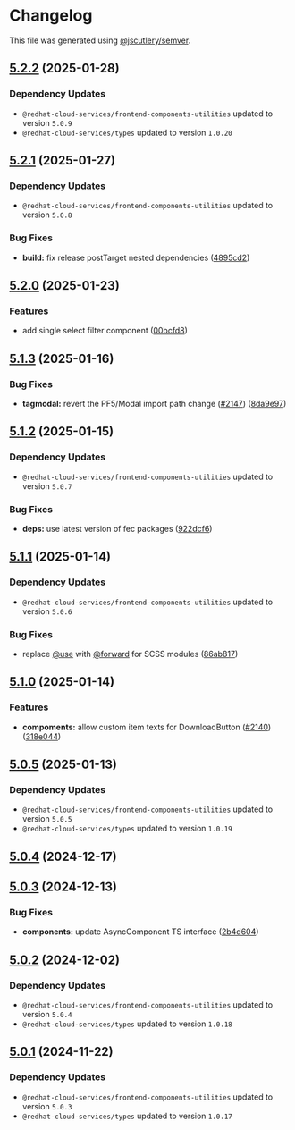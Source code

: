 # Changelog

This file was generated using [@jscutlery/semver](https://github.com/jscutlery/semver).

## [5.2.2](https://github.com/RedHatInsights/frontend-components/compare/@redhat-cloud-services/frontend-components-5.2.1...@redhat-cloud-services/frontend-components-5.2.2) (2025-01-28)

### Dependency Updates

* `@redhat-cloud-services/frontend-components-utilities` updated to version `5.0.9`
* `@redhat-cloud-services/types` updated to version `1.0.20`
## [5.2.1](https://github.com/RedHatInsights/frontend-components/compare/@redhat-cloud-services/frontend-components-5.2.0...@redhat-cloud-services/frontend-components-5.2.1) (2025-01-27)

### Dependency Updates

* `@redhat-cloud-services/frontend-components-utilities` updated to version `5.0.8`

### Bug Fixes

* **build:** fix release postTarget nested dependencies ([4895cd2](https://github.com/RedHatInsights/frontend-components/commit/4895cd2eba32336a220ddec442916858400ebb3e))

## [5.2.0](https://github.com/RedHatInsights/frontend-components/compare/@redhat-cloud-services/frontend-components-5.1.3...@redhat-cloud-services/frontend-components-5.2.0) (2025-01-23)


### Features

* add single select filter component ([00bcfd8](https://github.com/RedHatInsights/frontend-components/commit/00bcfd816dfe0413bf1e16315c6401b054900fb1))

## [5.1.3](https://github.com/RedHatInsights/frontend-components/compare/@redhat-cloud-services/frontend-components-5.1.2...@redhat-cloud-services/frontend-components-5.1.3) (2025-01-16)


### Bug Fixes

* **tagmodal:** revert the PF5/Modal import path change ([#2147](https://github.com/RedHatInsights/frontend-components/issues/2147)) ([8da9e97](https://github.com/RedHatInsights/frontend-components/commit/8da9e977367b848f09a956b42ee76994f44dab20))

## [5.1.2](https://github.com/RedHatInsights/frontend-components/compare/@redhat-cloud-services/frontend-components-5.1.1...@redhat-cloud-services/frontend-components-5.1.2) (2025-01-15)

### Dependency Updates

* `@redhat-cloud-services/frontend-components-utilities` updated to version `5.0.7`

### Bug Fixes

* **deps:** use latest version of fec packages ([922dcf6](https://github.com/RedHatInsights/frontend-components/commit/922dcf6795942109d75c77273b546ca7f726b2a8))

## [5.1.1](https://github.com/RedHatInsights/frontend-components/compare/@redhat-cloud-services/frontend-components-5.1.0...@redhat-cloud-services/frontend-components-5.1.1) (2025-01-14)

### Dependency Updates

* `@redhat-cloud-services/frontend-components-utilities` updated to version `5.0.6`

### Bug Fixes

* replace [@use](https://github.com/use) with [@forward](https://github.com/forward) for SCSS modules ([86ab817](https://github.com/RedHatInsights/frontend-components/commit/86ab81791ca6f739f1a689713a0ca304162ebdfd))

## [5.1.0](https://github.com/RedHatInsights/frontend-components/compare/@redhat-cloud-services/frontend-components-5.0.5...@redhat-cloud-services/frontend-components-5.1.0) (2025-01-14)


### Features

* **compoments:** allow custom item texts for DownloadButton ([#2140](https://github.com/RedHatInsights/frontend-components/issues/2140)) ([318e044](https://github.com/RedHatInsights/frontend-components/commit/318e044f35aaf7bd92110f7c61d2304a17ea7e03))

## [5.0.5](https://github.com/RedHatInsights/frontend-components/compare/@redhat-cloud-services/frontend-components-5.0.4...@redhat-cloud-services/frontend-components-5.0.5) (2025-01-13)

### Dependency Updates

* `@redhat-cloud-services/frontend-components-utilities` updated to version `5.0.5`
* `@redhat-cloud-services/types` updated to version `1.0.19`
## [5.0.4](https://github.com/RedHatInsights/frontend-components/compare/@redhat-cloud-services/frontend-components-5.0.3...@redhat-cloud-services/frontend-components-5.0.4) (2024-12-17)

## [5.0.3](https://github.com/RedHatInsights/frontend-components/compare/@redhat-cloud-services/frontend-components-5.0.2...@redhat-cloud-services/frontend-components-5.0.3) (2024-12-13)


### Bug Fixes

* **components:** update AsyncComponent TS interface ([2b4d604](https://github.com/RedHatInsights/frontend-components/commit/2b4d60486c189c33dd79893e0d1626b84d19db78))

## [5.0.2](https://github.com/RedHatInsights/frontend-components/compare/@redhat-cloud-services/frontend-components-5.0.1...@redhat-cloud-services/frontend-components-5.0.2) (2024-12-02)

### Dependency Updates

* `@redhat-cloud-services/frontend-components-utilities` updated to version `5.0.4`
* `@redhat-cloud-services/types` updated to version `1.0.18`
## [5.0.1](https://github.com/RedHatInsights/frontend-components/compare/@redhat-cloud-services/frontend-components-5.0.0...@redhat-cloud-services/frontend-components-5.0.1) (2024-11-22)

### Dependency Updates

* `@redhat-cloud-services/frontend-components-utilities` updated to version `5.0.3`
* `@redhat-cloud-services/types` updated to version `1.0.17`
